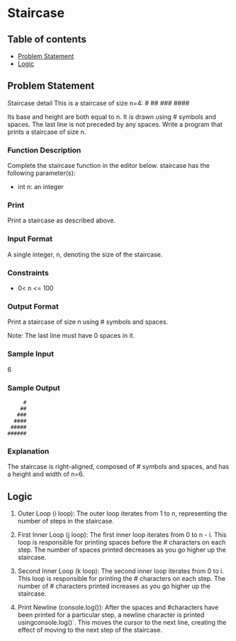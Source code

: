 # Staircase

## Table of contents
- [Problem Statement](#problem-statement)
- [Logic](#logic)

## Problem Statement
Staircase detail
This is a staircase of size n=4:
       #
      ##
     ###
    ####

Its base and height are both equal to n. It is drawn using # symbols and spaces. The last line is not preceded by any spaces.
Write a program that prints a staircase of size n.

### Function Description
Complete the staircase function in the editor below.
staircase has the following parameter(s):
- int n: an integer

### Print
Print a staircase as described above.

### Input Format

A single integer, n, denoting the size of the staircase.

### Constraints
- 0< n <= 100

### Output Format
Print a staircase of size n using # symbols and spaces.

Note: The last line must have 0 spaces in it.

### Sample Input
6 

### Sample Output

         #
        ##
       ###
      ####
     #####
    ######

### Explanation
The staircase is right-aligned, composed of # symbols and spaces, and has a height and width of n=6.

## Logic
1. Outer Loop (i loop):
The outer loop iterates from 1 to n, representing the number of steps in the staircase.

2. First Inner Loop (j loop):
The first inner loop iterates from 0 to n - i. This loop is responsible for printing spaces before the # characters on each step. The number of spaces printed decreases as you go higher up the staircase.

3. Second Inner Loop (k loop):
The second inner loop iterates from 0 to i. This loop is responsible for printing the # characters on each step. The number of # characters printed increases as you go higher up the staircase.

4. Print Newline (console.log()): 
After the spaces and #characters have been printed for a particular step, a newline character is printed usingconsole.log()`. This moves the cursor to the next line, creating the effect of moving to the next step of the staircase.
